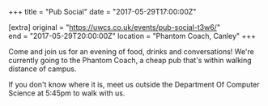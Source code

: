 +++
title = "Pub Social"
date = "2017-05-29T17:00:00Z"

[extra]
original = "https://uwcs.co.uk/events/pub-social-t3w6/"    
end = "2017-05-29T20:00:00Z"
location = "Phantom Coach, Canley"
+++

Come and join us for an evening of food, drinks and conversations\! We're currently going to the Phantom Coach, a cheap pub that's within walking distance of campus.

If you don't know where it is, meet us outside the Department Of Computer Science at 5:45pm to walk with us.

